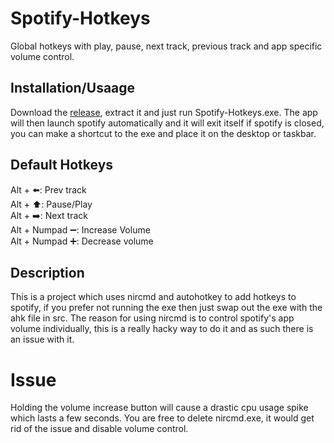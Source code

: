 # Spotify-Hotkeys
Global hotkeys with play, pause, next track, previous track and app specific volume control.
## Installation/Usaage
Download the [release](https://github.com/moltenlava16/Spotify-Hotkeys/releases/download/v1.0.0/Spotify-Hotkeys.zip), extract it and just run Spotify-Hotkeys.exe. The app will then launch spotify automatically and it will exit itself if spotify is closed, you can make a shortcut to the exe and place it on the desktop or taskbar.
## Default Hotkeys
Alt + ⬅️: Prev track\
Alt + ⬆️: Pause/Play\
Alt + ➡️: Next track\
Alt + Numpad ➖: Increase Volume\
Alt + Numpad ➕: Decrease volume
## Description
This is a project which uses nircmd and autohotkey to add hotkeys to spotify, if you prefer not running the exe then just swap out the exe with the ahk file in src. The reason for using nircmd is to control spotify's app volume individually, this is a really hacky way to do it and as such there is an issue with it. 
# Issue
Holding the volume increase button will cause a drastic cpu usage spike which lasts a few seconds. You are free to delete nircmd.exe, it would get rid of the issue and disable volume control.

